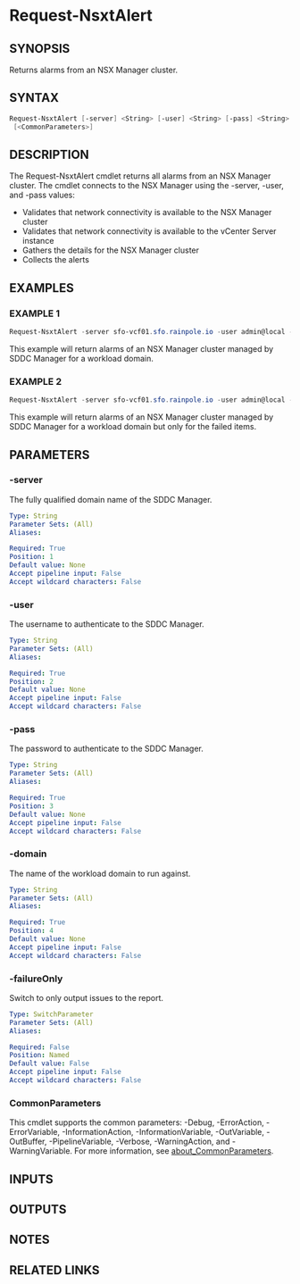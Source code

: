 # Request-NsxtAlert

## SYNOPSIS

Returns alarms from an NSX Manager cluster.

## SYNTAX

```powershell
Request-NsxtAlert [-server] <String> [-user] <String> [-pass] <String> [-domain] <String> [-failureOnly]
 [<CommonParameters>]
```

## DESCRIPTION

The Request-NsxtAlert cmdlet returns all alarms from an NSX Manager cluster.
The cmdlet connects to the NSX Manager using the -server, -user, and -pass values:

- Validates that network connectivity is available to the NSX Manager cluster
- Validates that network connectivity is available to the vCenter Server instance
- Gathers the details for the NSX Manager cluster
- Collects the alerts

## EXAMPLES

### EXAMPLE 1

```powershell
Request-NsxtAlert -server sfo-vcf01.sfo.rainpole.io -user admin@local -pass VMw@re1!VMw@re1! -domain sfo-w01
```

This example will return alarms of an NSX Manager cluster managed by SDDC Manager for a workload domain.

### EXAMPLE 2

```powershell
Request-NsxtAlert -server sfo-vcf01.sfo.rainpole.io -user admin@local -pass VMw@re1!VMw@re1! -domain sfo-w01 -failureOnly
```

This example will return alarms of an NSX Manager cluster managed by SDDC Manager for a workload domain but only for the failed items.

## PARAMETERS

### -server

The fully qualified domain name of the SDDC Manager.

```yaml
Type: String
Parameter Sets: (All)
Aliases:

Required: True
Position: 1
Default value: None
Accept pipeline input: False
Accept wildcard characters: False
```

### -user

The username to authenticate to the SDDC Manager.

```yaml
Type: String
Parameter Sets: (All)
Aliases:

Required: True
Position: 2
Default value: None
Accept pipeline input: False
Accept wildcard characters: False
```

### -pass

The password to authenticate to the SDDC Manager.

```yaml
Type: String
Parameter Sets: (All)
Aliases:

Required: True
Position: 3
Default value: None
Accept pipeline input: False
Accept wildcard characters: False
```

### -domain

The name of the workload domain to run against.

```yaml
Type: String
Parameter Sets: (All)
Aliases:

Required: True
Position: 4
Default value: None
Accept pipeline input: False
Accept wildcard characters: False
```

### -failureOnly

Switch to only output issues to the report.

```yaml
Type: SwitchParameter
Parameter Sets: (All)
Aliases:

Required: False
Position: Named
Default value: False
Accept pipeline input: False
Accept wildcard characters: False
```

### CommonParameters

This cmdlet supports the common parameters: -Debug, -ErrorAction, -ErrorVariable, -InformationAction, -InformationVariable, -OutVariable, -OutBuffer, -PipelineVariable, -Verbose, -WarningAction, and -WarningVariable. For more information, see [about_CommonParameters](http://go.microsoft.com/fwlink/?LinkID=113216).

## INPUTS

## OUTPUTS

## NOTES

## RELATED LINKS

